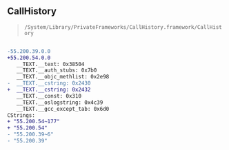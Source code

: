 ## CallHistory

> `/System/Library/PrivateFrameworks/CallHistory.framework/CallHistory`

```diff

-55.200.39.0.0
+55.200.54.0.0
   __TEXT.__text: 0x38504
   __TEXT.__auth_stubs: 0x7b0
   __TEXT.__objc_methlist: 0x2e98
-  __TEXT.__cstring: 0x2430
+  __TEXT.__cstring: 0x2432
   __TEXT.__const: 0x310
   __TEXT.__oslogstring: 0x4c39
   __TEXT.__gcc_except_tab: 0x6d0
CStrings:
+ "55.200.54~177"
+ "55.200.54"
- "55.200.39~6"
- "55.200.39"

```

